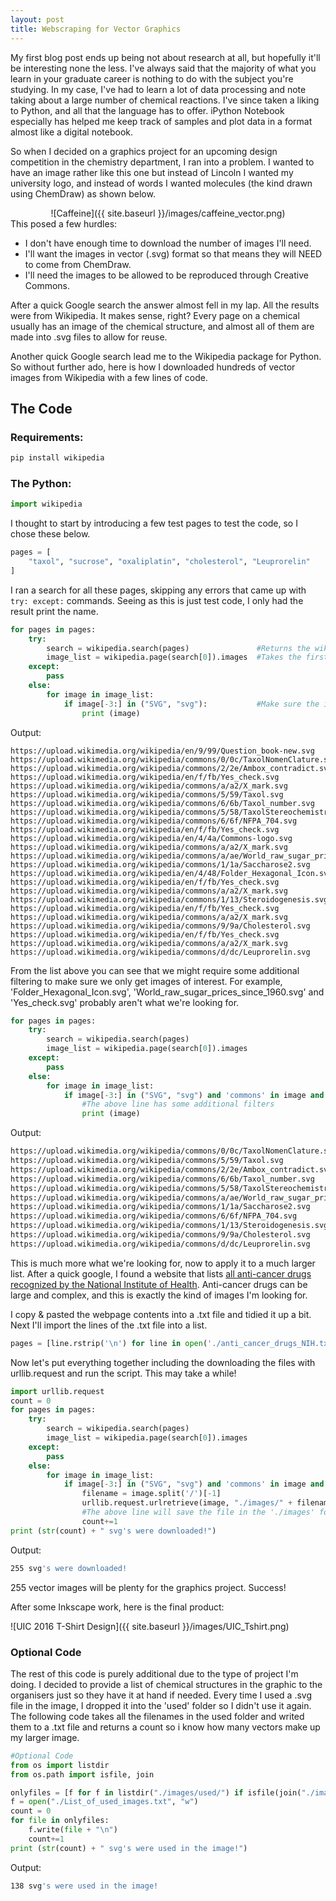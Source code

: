 ```yaml
---
layout: post
title: Webscraping for Vector Graphics
---
```


My first blog post ends up being not about research at all, but hopefully it'll be interesting none the less. I've always said that the majority of what you learn in your graduate career is nothing to do with the subject you're studying. In my case, I've had to learn a lot of data processing and note taking about a large number of chemical reactions. I've since taken a liking to Python, and all that the language has to offer. iPython Notebook especially has helped me keep track of samples and plot data in a format almost like a digital notebook.

So when I decided on a graphics project for an upcoming design competition in the chemistry department, I ran into a problem. I wanted to have an image rather like this one but instead of Lincoln I wanted my university logo, and instead of words I wanted molecules (the kind drawn using ChemDraw) as shown below.
<center>
![Caffeine]({{ site.baseurl }}/images/caffeine_vector.png)
</center>
This posed a few hurdles:

 - I don't have enough time to download the number of images I'll need.
 - I'll want the images in vector (.svg) format so that means they will NEED to come from ChemDraw.
 - I'll need the images to be allowed to be reproduced through Creative Commons.

After a quick Google search the answer almost fell in my lap. All the results were from Wikipedia. It makes sense, right? Every page on a chemical usually has an image of the chemical structure, and almost all of them are made into .svg files to allow for reuse.

Another quick Google search lead me to the Wikipedia package for Python. So without further ado, here is how I downloaded hundreds of vector images from Wikipedia with a few lines of code.

## The Code

### Requirements:
```bash
pip install wikipedia
```

### The Python:
```python
import wikipedia
```

I thought to start by introducing a few test pages to test the code, so I chose these below.

```python
pages = [
	"taxol", "sucrose", "oxaliplatin", "cholesterol", "Leuprorelin"
]
```

I ran a search for all these pages, skipping any errors that came up with `try: except:` commands. Seeing as this is just test code, I only had the result print the name.

```python
for pages in pages:
    try:
        search = wikipedia.search(pages)               #Returns the wikipedia search as a list of actual wiki pages
        image_list = wikipedia.page(search[0]).images  #Takes the first page found by the line above and finds all the images in that page
    except:
        pass
    else:
        for image in image_list:
            if image[-3:] in ("SVG", "svg"):           #Make sure the images are only .svg format
                print (image)
```
Output:
```
https://upload.wikimedia.org/wikipedia/en/9/99/Question_book-new.svg
https://upload.wikimedia.org/wikipedia/commons/0/0c/TaxolNomenClature.svg
https://upload.wikimedia.org/wikipedia/commons/2/2e/Ambox_contradict.svg
https://upload.wikimedia.org/wikipedia/en/f/fb/Yes_check.svg
https://upload.wikimedia.org/wikipedia/commons/a/a2/X_mark.svg
https://upload.wikimedia.org/wikipedia/commons/5/59/Taxol.svg
https://upload.wikimedia.org/wikipedia/commons/6/6b/Taxol_number.svg
https://upload.wikimedia.org/wikipedia/commons/5/58/TaxolStereochemistry.svg
https://upload.wikimedia.org/wikipedia/commons/6/6f/NFPA_704.svg
https://upload.wikimedia.org/wikipedia/en/f/fb/Yes_check.svg
https://upload.wikimedia.org/wikipedia/en/4/4a/Commons-logo.svg
https://upload.wikimedia.org/wikipedia/commons/a/a2/X_mark.svg
https://upload.wikimedia.org/wikipedia/commons/a/ae/World_raw_sugar_prices_since_1960.svg
https://upload.wikimedia.org/wikipedia/commons/1/1a/Saccharose2.svg
https://upload.wikimedia.org/wikipedia/en/4/48/Folder_Hexagonal_Icon.svg
https://upload.wikimedia.org/wikipedia/en/f/fb/Yes_check.svg
https://upload.wikimedia.org/wikipedia/commons/a/a2/X_mark.svg
https://upload.wikimedia.org/wikipedia/commons/1/13/Steroidogenesis.svg
https://upload.wikimedia.org/wikipedia/en/f/fb/Yes_check.svg
https://upload.wikimedia.org/wikipedia/commons/a/a2/X_mark.svg
https://upload.wikimedia.org/wikipedia/commons/9/9a/Cholesterol.svg
https://upload.wikimedia.org/wikipedia/en/f/fb/Yes_check.svg
https://upload.wikimedia.org/wikipedia/commons/a/a2/X_mark.svg
https://upload.wikimedia.org/wikipedia/commons/d/dc/Leuprorelin.svg
```

From the list above you can see that we might require some additional filtering to make sure we only get images of interest. For example, 'Folder_Hexagonal_Icon.svg', 'World_raw_sugar_prices_since_1960.svg' and 'Yes_check.svg' probably aren't what we're looking for.

```python
for pages in pages:
    try:
        search = wikipedia.search(pages)               
        image_list = wikipedia.page(search[0]).images
    except:
        pass
    else:
        for image in image_list:
            if image[-3:] in ("SVG", "svg") and 'commons' in image and '_mark' not in image and 'Flag_' not in image:
                #The above line has some additional filters
                print (image)
```
Output:
```bash
https://upload.wikimedia.org/wikipedia/commons/0/0c/TaxolNomenClature.svg
https://upload.wikimedia.org/wikipedia/commons/5/59/Taxol.svg
https://upload.wikimedia.org/wikipedia/commons/2/2e/Ambox_contradict.svg
https://upload.wikimedia.org/wikipedia/commons/6/6b/Taxol_number.svg
https://upload.wikimedia.org/wikipedia/commons/5/58/TaxolStereochemistry.svg
https://upload.wikimedia.org/wikipedia/commons/a/ae/World_raw_sugar_prices_since_1960.svg
https://upload.wikimedia.org/wikipedia/commons/1/1a/Saccharose2.svg
https://upload.wikimedia.org/wikipedia/commons/6/6f/NFPA_704.svg
https://upload.wikimedia.org/wikipedia/commons/1/13/Steroidogenesis.svg
https://upload.wikimedia.org/wikipedia/commons/9/9a/Cholesterol.svg
https://upload.wikimedia.org/wikipedia/commons/d/dc/Leuprorelin.svg
```

This is much more what we're looking for, now to apply it to a much larger list. After a quick google, I found a website that lists [all anti-cancer drugs recognized by the National Institute of Health](http://www.cancer.gov/about-cancer/treatment/drugs). Anti-cancer drugs can be large and complex, and this is exactly the kind of images I'm looking for.

I copy & pasted the webpage contents into a .txt file and tidied it up a bit. Next I'll import the lines of the .txt file into a list.

```python
pages = [line.rstrip('\n') for line in open('./anti_cancer_drugs_NIH.txt')]
```

Now let's put everything together including the downloading the files with urllib.request and run the script. This may take a while!

```python
import urllib.request
count = 0
for pages in pages:
    try:
        search = wikipedia.search(pages)
        image_list = wikipedia.page(search[0]).images
    except:
        pass
    else:
        for image in image_list:
            if image[-3:] in ("SVG", "svg") and 'commons' in image and '_mark' not in image and 'Flag_' not in image:
                filename = image.split('/')[-1]
                urllib.request.urlretrieve(image, "./images/" + filename)
                #The above line will save the file in the './images' folder in whatever directory you're working in
                count+=1
print (str(count) + " svg's were downloaded!")
```
Output:
```bash
255 svg's were downloaded!
```

255 vector images will be plenty for the graphics project. Success!

After some Inkscape work, here is the final product:

![UIC 2016 T-Shirt Design]({{ site.baseurl }}/images/UIC_Tshirt.png)

### Optional Code

The rest of this code is purely additional due to the type of project I'm doing. I decided to provide a list of chemical structures in the graphic to the organisers just so they have it at hand if needed. Every time I used a .svg file in the image, I dropped it into the 'used' folder so I didn't use it again. The following code takes all the filenames in the used folder and writed them to a .txt file and returns a count so i know how many vectors make up my larger image.

```python
#Optional Code
from os import listdir
from os.path import isfile, join

onlyfiles = [f for f in listdir("./images/used/") if isfile(join("./images/used/", f))]
f = open("./List_of_used_images.txt", "w")
count = 0
for file in onlyfiles:
    f.write(file + "\n")
    count+=1
print (str(count) + " svg's were used in the image!")
```
Output:
```bash
138 svg's were used in the image!
```
